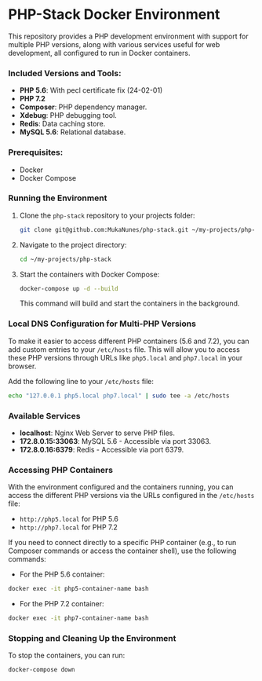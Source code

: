# PHP-Stack Docker Environment

This repository provides a PHP development environment with support for multiple PHP versions, along with various services useful for web development, all configured to run in Docker containers.

### Included Versions and Tools:
- **PHP 5.6**: With pecl certificate fix (24-02-01)
- **PHP 7.2**
- **Composer**: PHP dependency manager.
- **Xdebug**: PHP debugging tool.
- **Redis**: Data caching store.
- **MySQL 5.6**: Relational database.

### Prerequisites:
- Docker
- Docker Compose

### Running the Environment

1. Clone the `php-stack` repository to your projects folder:

    ```bash
    git clone git@github.com:MukaNunes/php-stack.git ~/my-projects/php-stack
    ```

2. Navigate to the project directory:

    ```bash
    cd ~/my-projects/php-stack
    ```

3. Start the containers with Docker Compose:

    ```bash
    docker-compose up -d --build
    ```

   This command will build and start the containers in the background.

### Local DNS Configuration for Multi-PHP Versions

To make it easier to access different PHP containers (5.6 and 7.2), you can add custom entries to your `/etc/hosts` file. This will allow you to access these PHP versions through URLs like `php5.local` and `php7.local` in your browser.

Add the following line to your `/etc/hosts` file:

```bash
echo "127.0.0.1 php5.local php7.local" | sudo tee -a /etc/hosts
```

### Available Services

-   **localhost**: Nginx Web Server to serve PHP files.
-   **172.8.0.15:33063**: MySQL 5.6 - Accessible via port 33063.
-   **172.8.0.16:6379**: Redis - Accessible via port 6379.

### Accessing PHP Containers

With the environment configured and the containers running, you can access the different PHP versions via the URLs configured in the `/etc/hosts` file:

-   `http://php5.local` for PHP 5.6
-   `http://php7.local` for PHP 7.2

If you need to connect directly to a specific PHP container (e.g., to run Composer commands or access the container shell), use the following commands:

-   For the PHP 5.6 container:

```bash
docker exec -it php5-container-name bash
```

-   For the PHP 7.2 container:

```bash
docker exec -it php7-container-name bash
```

### Stopping and Cleaning Up the Environment

To stop the containers, you can run:

```bash
docker-compose down
```